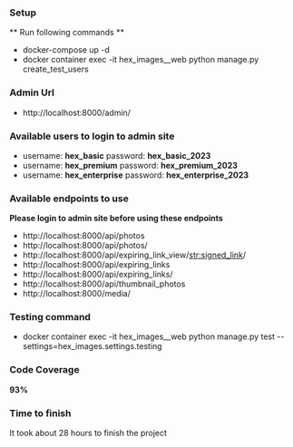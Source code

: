 ### Setup 
** Run following commands **
* docker-compose up -d
* docker container exec -it hex_images__web python manage.py create_test_users

### Admin Url
* http://localhost:8000/admin/

### Available users to login to admin site
* username: **hex_basic** password: **hex_basic_2023**
* username: **hex_premium** password: **hex_premium_2023**
* username: **hex_enterprise** password: **hex_enterprise_2023**

### Available endpoints to use  
**Please login to admin site before using these endpoints**  
* http://localhost:8000/api/photos     
* http://localhost:8000/api/photos/<pk>   
* http://localhost:8000/api/expiring_link_view/<str:signed_link>/     
* http://localhost:8000/api/expiring_links     
* http://localhost:8000/api/expiring_links/<pk>        
* http://localhost:8000/api/thumbnail_photos  
* http://localhost:8000/media/<path>  


### Testing command
* docker container exec -it hex_images__web python manage.py test --settings=hex_images.settings.testing

### Code Coverage
**93%**

### Time to finish
It took about 28 hours to finish the project